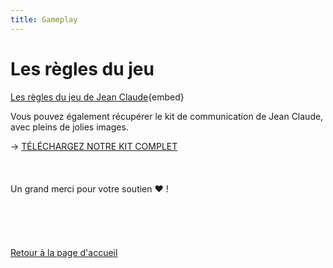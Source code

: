 ```yaml
---
title: Gameplay
---
```

# Les règles du jeu

[Les règles du jeu de Jean Claude](https://www.youtube.com/watch?v=lp9ch3YPeWo){embed}

Vous pouvez également récupérer le kit de communication de Jean Claude, avec pleins de jolies images.

→ [TÉLÉCHARGEZ NOTRE KIT COMPLET](https://drive.google.com/drive/folders/1NWug6aFzxS2byOhyir0ZNMC5sr46VlWW?usp=sharing)
<br>
<br>
<br>
<br>
Un grand merci pour votre soutien ❤️ !
<br>
<br>
<br>
<br>
<br>
<br>
[Retour à la page d'accueil](/)
